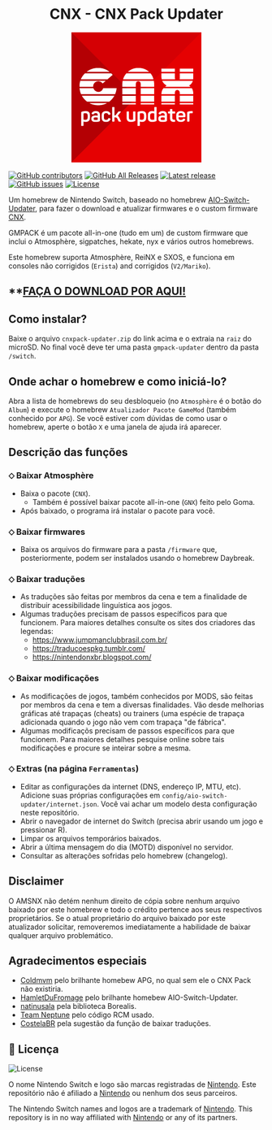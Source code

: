 <h1 align="center">CNX - CNX Pack Updater</h1>

<div align="center">
<img src="./Images/bootlogo.png" alight-itens="center">
</div>

[![GitHub contributors](https://img.shields.io/github/contributors/AMSNX/cnxpack-updater)](https://github.com/AMSNX/cnxpack-updater/graphs/contributors)
[![GitHub All Releases](https://img.shields.io/github/downloads/AMSNX/cnxpack-updater/total)](https://github.com/AMSNX/cnxpack-updater/releases)
[![Latest release](https://img.shields.io/github/v/release/AMSNX/cnxpack-updater)](https://github.com/AMSNX/cnxpack-updater/releases/latest)
[![GitHub issues](https://img.shields.io/github/issues//AMSNX/cnxpack-updater)](https://github.com/AMSNX/cnxpack-updater/issues)
[![License](https://img.shields.io/badge/License-GPLv3-blue.svg)](https://www.gnu.org/licenses/gpl-3.0.en.html)

Um homebrew de Nintendo Switch, baseado no homebrew [AIO-Switch-Updater](https://github.com/HamletDuFromage/aio-switch-updater/), para fazer o download e atualizar firmwares e o custom firmware [CNX](https://github.com/AMSNX/cnxpack-updater/releases).

GMPACK é um pacote all-in-one (tudo em um) de custom firmware que inclui o Atmosphère, sigpatches, hekate, nyx e vários outros homebrews.

Este homebrew suporta Atmosphère, ReiNX e SXOS, e funciona em consoles não corrigidos (`Erista`) and corrigidos (`V2/Mariko`).

## **[FAÇA O DOWNLOAD POR AQUI!](https://github.com/AMSNX/cnxpack-updater/releases/latest) 

## Como instalar?
Baixe o arquivo `cnxpack-updater.zip` do link acima e o extraia na `raiz` do microSD.
No final você deve ter uma pasta `gmpack-updater` dentro da pasta `/switch`.

## Onde achar o homebrew e como iniciá-lo?
Abra a lista de homebrews do seu desbloqueio (no `Atmosphère` é o botão do `Album`) e execute o homebrew `Atualizador Pacote GameMod` (também conhecido por `APG`).
Se você estiver com dúvidas de como usar o homebrew, aperte o botão `X` e uma janela de ajuda irá aparecer.

## Descrição das funções
### ⬦ Baixar Atmosphère
- Baixa o pacote (`CNX`).
  - Também é possível baixar pacote all-in-one (`GNX`) feito pelo Goma.
-  Após baixado, o programa irá instalar o pacote para você.

### ⬦ Baixar firmwares
- Baixa os arquivos do firmware para a pasta `/firmware` que, posteriormente, podem ser instalados usando o homebrew Daybreak.

### ⬦ Baixar traduções
- As traduções são feitas por membros da cena e tem a finalidade de distribuir acessibilidade linguística aos jogos.
- Algumas traduções precisam de passos específicos para que funcionem. Para maiores detalhes consulte os sites dos criadores das legendas:
  - https://www.jumpmanclubbrasil.com.br/
  - https://traducoespkg.tumblr.com/
  - https://nintendonxbr.blogspot.com/

### ⬦ Baixar modificações
- As modificações de jogos, também conhecidos por MODS, são feitas por membros da cena e tem a diversas finalidades. Vão desde melhorias gráficas até trapaças (cheats) ou trainers (uma espécie de trapaça adicionada quando o jogo não vem com trapaça "de fábrica".
- Algumas modificaçõs precisam de passos específicos para que funcionem. Para maiores detalhes pesquise online sobre tais modificações e procure se inteirar sobre a mesma.

### ⬦ Extras (na página `Ferramentas`)
- Editar as configurações da internet (DNS, endereço IP, MTU, etc). Adicione suas próprias configurações em `config/aio-switch-updater/internet.json`. Você vai achar um modelo desta configuração neste repositório.
- Abrir o navegador de internet do Switch (precisa abrir usando um jogo e pressionar R).
- Limpar os arquivos temporários baixados.
- Abrir a última mensagem do dia (MOTD) disponível no servidor.
- Consultar as alterações sofridas pelo homebrew (changelog).

## Disclaimer
O AMSNX não detém nenhum direito de cópia sobre nenhum arquivo baixado por este homebrew e todo o crédito pertence aos seus respectivos proprietários. Se o atual proprietário do arquivo baixado por este atualizador solicitar, removeremos imediatamente a habilidade de baixar qualquer arquivo problemático.

## Agradecimentos especiais
- [Coldmvm](https://github.com/coldmvm/) pelo brilhante homebew APG, no qual sem ele o CNX Pack não existiria.
- [HamletDuFromage](https://github.com/HamletDuFromage/) pelo brilhante homebew AIO-Switch-Updater.
- [natinusala](https://github.com/natinusala) pela biblioteca Borealis.
- [Team Neptune](https://github.com/Team-Neptune) pelo código RCM usado.
- [CostelaBR](https://github.com/AMSNX) pela sugestão da função de baixar traduções.

## 📝 Licença

![License](https://img.shields.io/badge/License-GPLv3-blue.svg)

O nome Nintendo Switch e logo são marcas registradas de [Nintendo](https://github.com/Nintendo). Este repositório não é afiliado a [Nintendo](https://github.com/Nintendo) ou nenhum dos seus parceiros.

The Nintendo Switch names and logos are a trademark of [Nintendo](https://github.com/Nintendo). This repository is in no way affiliated with [Nintendo](https://github.com/Nintendo) or any of its partners.
